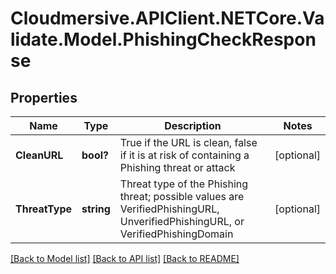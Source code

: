 # Cloudmersive.APIClient.NETCore.Validate.Model.PhishingCheckResponse
## Properties

Name | Type | Description | Notes
------------ | ------------- | ------------- | -------------
**CleanURL** | **bool?** | True if the URL is clean, false if it is at risk of containing a Phishing threat or attack | [optional] 
**ThreatType** | **string** | Threat type of the Phishing threat; possible values are VerifiedPhishingURL, UnverifiedPhishingURL, or VerifiedPhishingDomain | [optional] 

[[Back to Model list]](../README.md#documentation-for-models) [[Back to API list]](../README.md#documentation-for-api-endpoints) [[Back to README]](../README.md)

